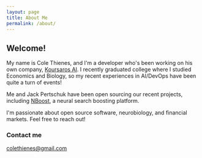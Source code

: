 ```yaml
---
layout: page
title: About Me
permalink: /about/
---
```


## Welcome!

My name is Cole Thienes, and I'm a developer who's been working on his own company, [Koursaros AI](https://koursaros-ai.github.io/). I recently graduated college where I studied Economics and Biology, so my recent experiences in AI/DevOps have been quite a turn of events!

Me and Jack Pertschuk have been open sourcing our recent projects, including [NBoost](https://github.com/koursaros-ai/nboost), a neural search boosting platform.

I'm passionate about open source software, neurobiology, and financial markets. Feel free to reach out!


### Contact me

[colethienes@gmail.com](mailto:colethienes@gmail.com)